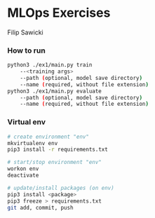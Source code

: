 # MLOps Exercises
Filip Sawicki


### How to run
```bash
python3 ./ex1/main.py train
    --<training args>
    --path (optional, model save directory)
    --name (required, without file extension)
python3 ./ex1/main.py evaluate
    --path (optional, model save directory)
    --name (required, without file extension)
```

### Virtual env
```bash
# create environment "env"
mkvirtualenv env
pip3 install -r requirements.txt

# start/stop environment "env"
workon env
deactivate

# update/install packages (on env)
pip3 install <package>
pip3 freeze > requirements.txt
git add, commit, push
```